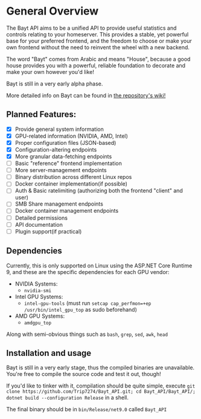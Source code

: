 # General Overview
The Bayt API aims to be a unified API to provide useful statistics and controls relating to your homeserver. This provides a stable, yet powerful base for your preferred frontend, and the freedom to choose or make your own frontend without the need to reinvent the wheel with a new backend.

The word "Bayt" comes from Arabic and means "House", because a good house provides you with a powerful, reliable foundation to decorate and make your own however you'd like!

Bayt is still in a very early alpha phase.

More detailed info on Bayt can be found in [the repository's wiki!](https://github.com/Trip7274/Bayt_API/wiki)

## Planned Features:
- [X] Provide general system information
- [X] GPU-related information (NVIDIA, AMD, Intel)
- [X] Proper configuration files (JSON-based)
- [X] Configuration-altering endpoints
- [X] More granular data-fetching endpoints
- [ ] Basic "reference" frontend implementation
- [ ] More server-management endpoints
- [ ] Binary distribution across different Linux repos
- [ ] Docker container implementation(if possible)
- [ ] Auth & Basic ratelimiting (authorizing both the frontend "client" and user)
- [ ] SMB Share management endpoints
- [ ] Docker container management endpoints
- [ ] Detailed permissions
- [ ] API documentation
- [ ] Plugin support(if practical)

## Dependencies
Currently, this is only supported on Linux using the ASP.NET Core Runtime 9,
and these are the specific dependencies for each GPU vendor:
- NVIDIA Systems:
	- `nvidia-smi`
- Intel GPU Systems:
	- `intel-gpu-tools` (must run `setcap cap_perfmon=+ep /usr/bin/intel_gpu_top` as sudo beforehand)
- AMD GPU Systems:
	- `amdgpu_top`

Along with semi-obvious things such as `bash`, `grep`, `sed`, `awk`, `head`

## Installation and usage
Bayt is still in a very early stage, thus the compiled binaries are unavailable. 
You're free to compile the source code and test it out, though!

If you'd like to tinker with it, compilation should be quite simple,
execute `git clone https://github.com/Trip7274/Bayt_API.git; cd Bayt_API/Bayt_API/; dotnet build --configuration Release` in a shell.

The final binary should be in `bin/Release/net9.0` called `Bayt_API`